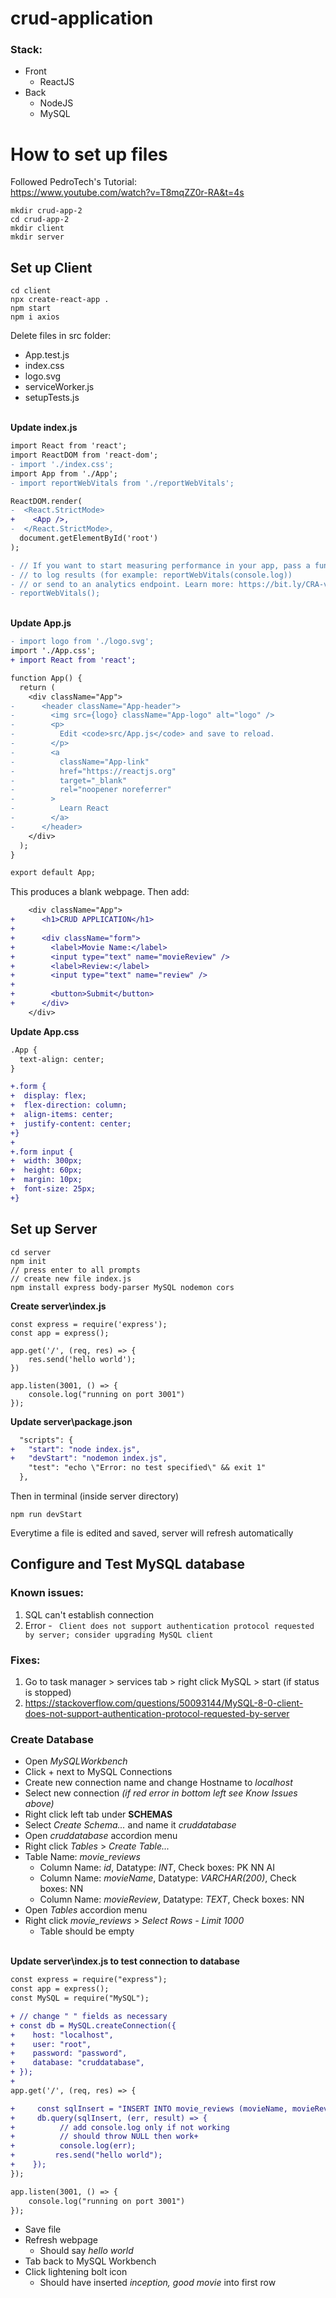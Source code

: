 # crud-application

### Stack:

- Front
  - ReactJS
- Back
  - NodeJS
  - MySQL

# How to set up files

Followed PedroTech's Tutorial:\
https://www.youtube.com/watch?v=T8mqZZ0r-RA&t=4s

```
mkdir crud-app-2
cd crud-app-2
mkdir client
mkdir server
```

## Set up Client

```
cd client
npx create-react-app .
npm start
npm i axios
```

Delete files in src folder:

- App.test.js
- index.css
- logo.svg
- serviceWorker.js
- setupTests.js

\
<b>Update index.js</b>

```diff
import React from 'react';
import ReactDOM from 'react-dom';
- import './index.css';
import App from './App';
- import reportWebVitals from './reportWebVitals';

ReactDOM.render(
-  <React.StrictMode>
+    <App />,
-  </React.StrictMode>,
  document.getElementById('root')
);

- // If you want to start measuring performance in your app, pass a function
- // to log results (for example: reportWebVitals(console.log))
- // or send to an analytics endpoint. Learn more: https://bit.ly/CRA-vitals
- reportWebVitals();
```

\
<b>Update App.js</b>

```diff
- import logo from './logo.svg';
import './App.css';
+ import React from 'react';

function App() {
  return (
    <div className="App">
-      <header className="App-header">
-        <img src={logo} className="App-logo" alt="logo" />
-        <p>
-          Edit <code>src/App.js</code> and save to reload.
-        </p>
-        <a
-          className="App-link"
-          href="https://reactjs.org"
-          target="_blank"
-          rel="noopener noreferrer"
-        >
-          Learn React
-        </a>
-      </header>
    </div>
  );
}

export default App;
```

This produces a blank webpage. Then add:

```diff
    <div className="App">
+      <h1>CRUD APPLICATION</h1>
+
+      <div className="form">
+        <label>Movie Name:</label>
+        <input type="text" name="movieReview" />
+        <label>Review:</label>
+        <input type="text" name="review" />
+
+        <button>Submit</button>
+      </div>
    </div>

```

<b>Update App.css</b>

```diff
.App {
  text-align: center;
}

+.form {
+  display: flex;
+  flex-direction: column;
+  align-items: center;
+  justify-content: center;
+}
+
+.form input {
+  width: 300px;
+  height: 60px;
+  margin: 10px;
+  font-size: 25px;
+}
```

## Set up Server

```
cd server
npm init
// press enter to all prompts
// create new file index.js
npm install express body-parser MySQL nodemon cors
```

<b>Create server\index.js</b>

```
const express = require('express');
const app = express();

app.get('/', (req, res) => {
    res.send('hello world');
})

app.listen(3001, () => {
    console.log("running on port 3001")
});
```

<b>Update server\package.json</b>

```diff
  "scripts": {
+   "start": "node index.js",
+   "devStart": "nodemon index.js",
    "test": "echo \"Error: no test specified\" && exit 1"
  },
```

Then in terminal (inside server directory)

```
npm run devStart
```

Everytime a file is edited and saved, server will refresh automatically

## Configure and Test MySQL database

### <b>Known issues:</b>

1. SQL can't establish connection
2. Error - ` Client does not support authentication protocol requested by server; consider upgrading MySQL client`

### <b>Fixes:</b>

1. Go to task manager > services tab > right click MySQL > start (if status is stopped)
2. https://stackoverflow.com/questions/50093144/MySQL-8-0-client-does-not-support-authentication-protocol-requested-by-server

### <b>Create Database</b>

- Open <i>MySQLWorkbench</i>
- Click + next to MySQL Connections
- Create new connection name and change Hostname to <i>localhost</i>
- Select new connection <i>(if red error in bottom left see Know Issues above)</i>
- Right click left tab under <b>SCHEMAS</b>
- Select <i>Create Schema...</i> and name it <i>cruddatabase</i>
- Open <i>cruddatabase</i> accordion menu
- Right click <i>Tables</i> > <i>Create Table...</i>
- Table Name: <i>movie_reviews</i>
  - Column Name: <i>id</i>, Datatype: <i>INT</i>, Check boxes: PK NN AI
  - Column Name: <i>movieName</i>, Datatype: <i>VARCHAR(200)</i>, Check boxes: NN
  - Column Name: <i>movieReview</i>, Datatype: <i>TEXT</i>, Check boxes: NN
- Open <i>Tables</i> accordion menu
- Right click <i>movie_reviews</i> > <i>Select Rows - Limit 1000</i>
  - Table should be empty

\
<b>Update server\index.js to test connection to database </b>

```diff
const express = require("express");
const app = express();
const MySQL = require("MySQL");

+ // change " " fields as necessary
+ const db = MySQL.createConnection({
+    host: "localhost",
+    user: "root",
+    password: "password",
+    database: "cruddatabase",
+ });
+
app.get('/', (req, res) => {

+     const sqlInsert = "INSERT INTO movie_reviews (movieName, movieReview) VALUES ('inception', 'good movie');"
+     db.query(sqlInsert, (err, result) => {
+          // add console.log only if not working
+          // should throw NULL then work+
+          console.log(err);
+         res.send("hello world");
+    });
});

app.listen(3001, () => {
    console.log("running on port 3001")
});
```

- Save file
- Refresh webpage
  - Should say <i>hello world</i>
- Tab back to MySQL Workbench
- Click lightening bolt icon
  - Should have inserted <i>inception, good movie</i> into first row
